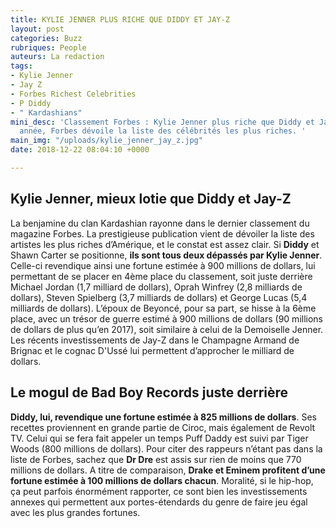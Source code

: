 ```yaml
---
title: KYLIE JENNER PLUS RICHE QUE DIDDY ET JAY-Z
layout: post
categories: Buzz
rubriques: People
auteurs: La redaction
tags:
- Kylie Jenner
- Jay Z
- Forbes Richest Celebrities
- P Diddy
- " Kardashians"
mini_desc: 'Classement Forbes : Kylie Jenner plus riche que Diddy et Jay-Z Comme chaque
  année, Forbes dévoile la liste des célébrités les plus riches. '
main_img: "/uploads/kylie_jenner_jay_z.jpg"
date: 2018-12-22 08:04:10 +0000

---
```

## Kylie Jenner, mieux lotie que Diddy et Jay-Z

La benjamine du clan Kardashian rayonne dans le dernier classement du magazine Forbes. La prestigieuse publication vient de dévoiler la liste des artistes les plus riches d’Amérique, et le constat est assez clair. Si **Diddy** et Shawn Carter se positionne, **ils sont tous deux dépassés par Kylie Jenner**. Celle-ci revendique ainsi une fortune estimée à 900 millions de dollars, lui permettant de se placer en 4ème place du classement, soit juste derrière Michael Jordan (1,7 milliard de dollars), Oprah Winfrey (2,8 milliards de dollars), Steven Spielberg (3,7 milliards de dollars) et George Lucas (5,4 milliards de dollars). L’époux de Beyoncé, pour sa part, se hisse à la 6ème place, avec un trésor de guerre estimé à 900 millions de dollars (90 millions de dollars de plus qu’en 2017), soit similaire à celui de la Demoiselle Jenner. Les récents investissements de Jay-Z dans le Champagne Armand de Brignac et le cognac D'Ussé lui permettent d’approcher le milliard de dollars.

## Le mogul de Bad Boy Records juste derrière

**Diddy, lui, revendique une fortune estimée à 825 millions de dollars**. Ses recettes proviennent en grande partie de Ciroc, mais également de Revolt TV. Celui qui se fera fait appeler un temps Puff Daddy est suivi par Tiger Woods (800 millions de dollars). Pour citer des rappeurs n’étant pas dans la liste de Forbes, sachez que **Dr Dre** est assis sur rien de moins que 770 millions de dollars. A titre de comparaison, **Drake et Eminem profitent d’une fortune estimée à 100 millions de dollars chacun**. Moralité, si le hip-hop, ça peut parfois énormément rapporter, ce sont bien les investissements annexes qui permettent aux portes-étendards du genre de faire jeu égal avec les plus grandes fortunes.